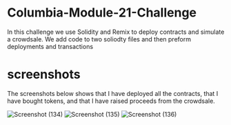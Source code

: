 # Columbia-Module-21-Challenge

In this challenge we use Solidity and Remix to deploy contracts and simulate a crowdsale.
We add code to two soliodty files and then preform deployments and transactions

# screenshots

The screenshots below shows that I have deployed all the contracts, that I have bought tokens, and that I have raised proceeds from the crowdsale.


![Screenshot (134)](https://github.com/EthernetWink/Columbia-Module-21-Challenge/assets/91394235/36011c94-39c5-4d45-bd74-d1caa78d498d)
![Screenshot (135)](https://github.com/EthernetWink/Columbia-Module-21-Challenge/assets/91394235/6149ea73-0c3e-4118-a281-f72e33a3e7a3)
![Screenshot (136)](https://github.com/EthernetWink/Columbia-Module-21-Challenge/assets/91394235/0fb937f2-db0e-4249-94ce-95a1509ea82f)
